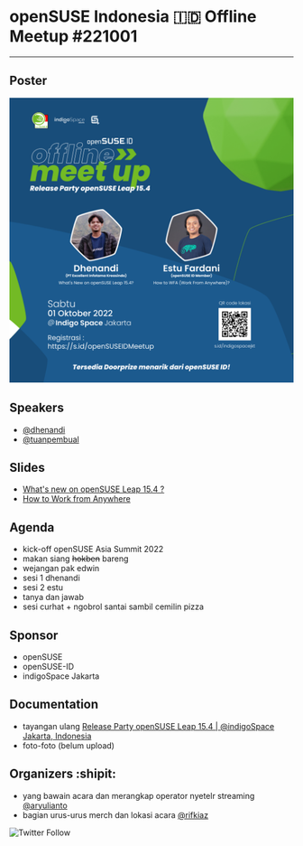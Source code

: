 # openSUSE Indonesia :indonesia: Offline Meetup #221001
---
## Poster
![](https://github.com/opensuse-id/meetups/blob/main/221001/poster-feed.png)

## Speakers
- [@dhenandi](https://github.com/dhenandi)
- [@tuanpembual](https://github.com/tuanpembual)

## Slides
- [What's new on openSUSE Leap 15.4 ?](#)
- [How to Work from Anywhere](https://docs.google.com/presentation/d/1zdvEzX4c0SHvhSIgQL91D4WnT58tofpTMsqwlgN8KOs/edit#slide=id.p1)

## Agenda
- kick-off openSUSE Asia Summit 2022
- makan siang ~~hokben~~ bareng
- wejangan pak edwin
- sesi 1 dhenandi
- sesi 2 estu
- tanya dan jawab
- sesi curhat + ngobrol santai sambil cemilin pizza

## Sponsor 
- openSUSE
- openSUSE-ID
- indigoSpace Jakarta

## Documentation
- tayangan ulang [Release Party openSUSE Leap 15.4 | @indigoSpace Jakarta, Indonesia](https://www.youtube.com/watch?v=YpKMF97fI3g)
- foto-foto (belum upload)

## Organizers :shipit:
- yang bawain acara dan merangkap operator nyetelr streaming [@aryulianto](https://github.com/aryulianto)
- bagian urus-urus merch dan lokasi acara [@rifkiaz](https://github.com/rifkiaz)

![Twitter Follow](https://img.shields.io/twitter/follow/openSUSEID?style=social)

